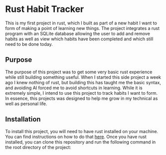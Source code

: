 # Rust Habit Tracker
This is my first project in rust, which I built as part of a new habit I want to form of making a point of learning new things.  The project integrates a rust program with an SQLite database allowing the user to add and remove habits as well as view which habits have been completed and which still need to be done today.

## Purpose
The purpose of this project was to get some very basic rust experience while still building something useful.  When I started this side project a week ago I knew nothing of rust, but building this has taught me the basic syntax, and avoiding AI forced me to avoid shortcuts in learning.  While it is extremely simple,  I intend to use this project to track habits I want to form.  In essence, this projects was designed to help me grow in my technical as well as personal life.

## Installation
To install this project, you will need to have rust installed on your machine.  You can find instructions on how to do that [here](https://www.rust-lang.org/tools/install).  Once you have rust installed, you can clone this repository and run the following command in the root directory of the project:
```bash